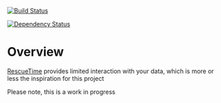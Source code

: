 [![Build Status](https://travis-ci.org/akilman/rescue-time-export.svg?branch=master)](https://travis-ci.org/akilman/rescue-time-export)

[![Dependency Status](https://www.versioneye.com/user/projects/541830f154ffbdc3c20000d4/badge.svg?style=flat)](https://www.versioneye.com/user/projects/541830f154ffbdc3c20000d4)

Overview
========
[RescueTime](https://www.rescuetime.com) provides limited interaction with your data, which is more or less the inspiration for this project

Please note, this is a work in progress
